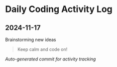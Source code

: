 # Daily Coding Activity Log

## 2024-11-17

Brainstorming new ideas

> Keep calm and code on!

*Auto-generated commit for activity tracking*

